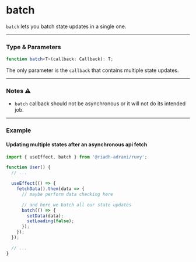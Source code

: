 # batch

`batch` lets you batch state updates in a single one.

<hr/>

### Type & Parameters

```ts
function batch<T>(callback: Callback): T;
```

The only parameter is the `callback` that contains multiple state updates.

<hr/>

### Notes ⚠️

- `batch` callback should not be asynchronous or it will not do its intended job.

<hr/>

### Example

#### Updating multiple states after an asynchronous api fetch

```ts
import { useEffect, batch } from '@riadh-adrani/ruvy';

function User() {
  // ...

  useEffect(() => {
    fetchData().then(data => {
      // maybe perform data checking here

      // and here we batch all our state updates
      batch(() => {
        setData(data);
        setLoading(false);
      });
    });
  });

  // ...
}
```
